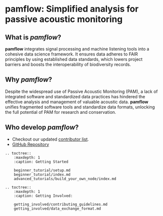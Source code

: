 # pamflow: Simplified analysis for passive acoustic monitoring

## What is *pamflow*?
**pamflow** integrates signal processing and machine listening tools into a cohesive data science framework. It ensures data adheres to FAIR principles by using established data standards, which lowers project barriers and boosts the interoperability of biodiversity records.

## Why *pamflow*?

Despite the widespread use of Passive Acoustic Monitoring (PAM), a lack of integrated software and standardized data practices has hindered the effective analysis and management of valuable acoustic data. **pamflow** unifies fragmented software tools and standardize data formats, unlocking the full potential of PAM for research and conservation.

## Who develop *pamflow*?
* Checkout our updated [contributor list](https://github.com/pamflow-org/pamflow/graphs/contributors).
* [GitHub Repository](https://github.com/pamflow-org/pamflow/)


```{rst}
.. toctree::
    :maxdepth: 1
    :caption: Getting Started

    beginner_tutorial/setup.md
    beginner_tutorial/index.md
    advanced_tutorials/build_your_own_node/index.md

.. toctree::
    :maxdepth: 1
    :caption: Getting Involved:

    getting_involved/contributing_guidelines.md
    getting_involved/data_exchange_format.md